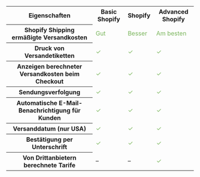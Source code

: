 <table class="reports-availability">
  <tr>
    <th style="text-align: center">Eigenschaften</th>
    <th style="text-align: center">Basic Shopify</th>
    <th style="text-align: center">Shopify</th>
    <th style="text-align: center">Advanced Shopify</th>
  </tr>
  <tr>
    <th>Shopify Shipping ermäßigte Versandkosten</th>
    <td style="color: #7ab55c">Gut</td>
    <td style="color: #7ab55c">Besser</td>
    <td style="color: #7ab55c">Am besten</td>
  </tr>
  <tr>
    <th>Druck von Versandetiketten</th>
    <td style="color: #7ab55c">✓</td>
    <td style="color: #7ab55c">✓</td>
    <td style="color: #7ab55c">✓</td>
  </tr>
  <tr>
    <th>Anzeigen berechneter Versandkosten beim Checkout</th>
    <td style="color: #7ab55c">✓</td>
    <td style="color: #7ab55c">✓</td>
    <td style="color: #7ab55c">✓</td>
  </tr>
  <tr>
    <th>Sendungsverfolgung</th>
    <td style="color: #7ab55c">✓</td>
    <td style="color: #7ab55c">✓</td>
    <td style="color: #7ab55c">✓</td>
  </tr>
  <tr>
    <th>Automatische E-Mail-Benachrichtigung für Kunden</th>
    <td style="color: #7ab55c">✓</td>
    <td style="color: #7ab55c">✓</td>
    <td style="color: #7ab55c">✓</td>
  </tr>
  <tr>
    <th>Versanddatum (nur USA)</th>
    <td style="color: #7ab55c">✓</td>
    <td style="color: #7ab55c">✓</td>
    <td style="color: #7ab55c">✓</td>
  </tr>
  <tr>
    <th>Bestätigung per Unterschrift</th>
    <td style="color: #7ab55c">✓</td>
    <td style="color: #7ab55c">✓</td>
    <td style="color: #7ab55c">✓</td>
  </tr>
  <tr>
      <th>Von Drittanbietern berechnete Tarife</th>
      <td>–</td>
      <td>–</td>
      <td style="color: #7ab55c">✓</td>
  </tr>
</table>
